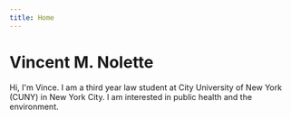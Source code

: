 ```yaml
---
title: Home
---
```


# Vincent M. Nolette

Hi, I'm Vince. I am a third year law student at City University of New York (CUNY) in New York City. I am interested in public health and the environment.

